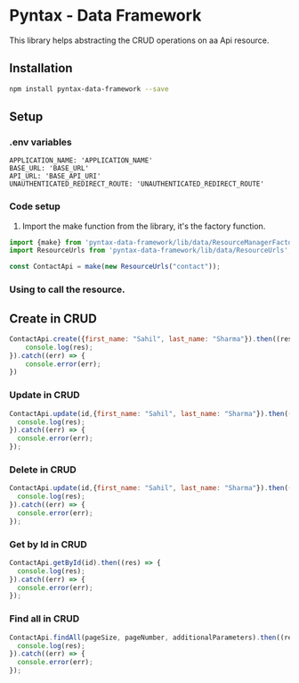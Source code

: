 # Pyntax - Data Framework

This library helps abstracting the CRUD operations on aa Api resource. 

## Installation
```bash
npm install pyntax-data-framework --save
```

## Setup

### .env variables
```dotenv
APPLICATION_NAME: 'APPLICATION_NAME'
BASE_URL: 'BASE_URL'
API_URL: 'BASE_API_URI'
UNAUTHENTICATED_REDIRECT_ROUTE: 'UNAUTHENTICATED_REDIRECT_ROUTE'
```

### Code setup

1. Import the make function from the library, it's the factory function.
```javascript
import {make} from 'pyntax-data-framework/lib/data/ResourceManagerFactory';
import ResourceUrls from 'pyntax-data-framework/lib/data/ResourceUrls';

const ContactApi = make(new ResourceUrls("contact"));
```

### Using to call the resource.

## Create in CRUD
```javascript
ContactApi.create({first_name: "Sahil", last_name: "Sharma"}).then((res) => {
    console.log(res);
}).catch((err) => {
    console.error(err);
})
```

### Update in CRUD
```javascript
ContactApi.update(id,{first_name: "Sahil", last_name: "Sharma"}).then((res) => {
  console.log(res);
}).catch((err) => {
  console.error(err);
});
```

### Delete in CRUD
```javascript
ContactApi.update(id,{first_name: "Sahil", last_name: "Sharma"}).then((res) => {
  console.log(res);
}).catch((err) => {
  console.error(err);
});
```

### Get by Id in CRUD
```javascript
ContactApi.getById(id).then((res) => {
  console.log(res);
}).catch((err) => {
  console.error(err);
});
```

### Find all in CRUD
```javascript
ContactApi.findAll(pageSize, pageNumber, additionalParameters).then((res) => {
  console.log(res);
}).catch((err) => {
  console.error(err);
});
```